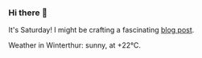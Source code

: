### Hi there :wave:

It's Saturday! I might be crafting a fascinating [blog post](https://www.benjaminwuethrich.dev).

Weather in Winterthur: sunny, at +22°C.
